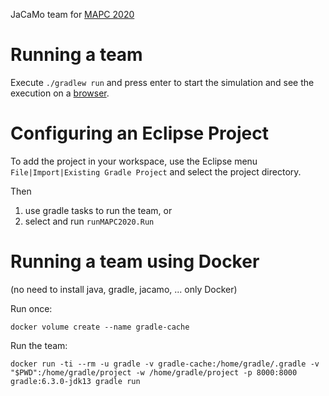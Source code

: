 JaCaMo team for [MAPC 2020](https://multiagentcontest.org/2020/)


# Running a team


Execute `./gradlew run` and press enter to start the simulation and see the execution on a [browser](http://127.0.0.1:8000).

# Configuring an Eclipse Project

To add the project in your workspace, use the Eclipse menu `File|Import|Existing Gradle Project` and select the project directory.

Then
1. use gradle tasks to run the team, or
2. select and run `runMAPC2020.Run`

# Running a team using Docker

(no need to install java, gradle, jacamo, ... only Docker)

Run once:
```
docker volume create --name gradle-cache
```

Run the team:
```
docker run -ti --rm -u gradle -v gradle-cache:/home/gradle/.gradle -v "$PWD":/home/gradle/project -w /home/gradle/project -p 8000:8000 gradle:6.3.0-jdk13 gradle run
```
